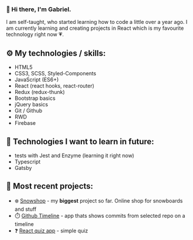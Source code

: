 ### 👋 Hi there, I'm Gabriel.

I am self-taught, who started learning how to code a little over a year ago. I am currently learning and creating projects in React which is my favourite technology right now 💗.

## ⚙️ My technologies / skills:

- HTML5
- CSS3, SCSS, Styled-Components
- JavaScript (ES6+)
- React (react hooks, react-router)
- Redux (redux-thunk)
- Bootstrap basics
- jQuery basics
- Git / Github
- RWD
- Firebase

## 📖 Technologies I want to learn in future:

- tests with Jest and Enzyme (learning it right now)
- Typescript
- Gatsby

## 🚧 Most recent projects:

- ❄️ [Snowshop](https://snow-shop.netlify.app/) - my **biggest** project so far. Online shop for snowboards and stuff
- ⏱️ [Github Timeline](https://commits-timeline.netlify.app/) - app thats shows commits from selected repo on a timeline
- ❓ [React quiz app](https://dabgan.github.io/Project06-React_Quiz/) - simple quiz
